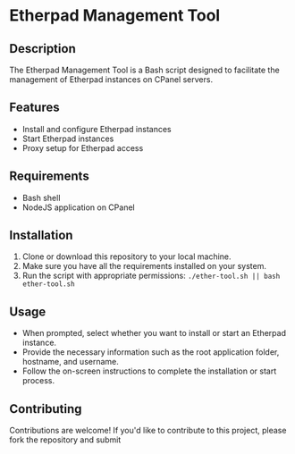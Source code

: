 # Etherpad Management Tool

## Description
The Etherpad Management Tool is a Bash script designed to facilitate the management of Etherpad instances on CPanel servers.

## Features
- Install and configure Etherpad instances
- Start Etherpad instances
- Proxy setup for Etherpad access

## Requirements
- Bash shell
- NodeJS application on CPanel

## Installation
1. Clone or download this repository to your local machine.
2. Make sure you have all the requirements installed on your system.
3. Run the script with appropriate permissions: `./ether-tool.sh || bash ether-tool.sh`

## Usage
- When prompted, select whether you want to install or start an Etherpad instance.
- Provide the necessary information such as the root application folder, hostname, and username.
- Follow the on-screen instructions to complete the installation or start process.

## Contributing
Contributions are welcome! If you'd like to contribute to this project, please fork the repository and submit
